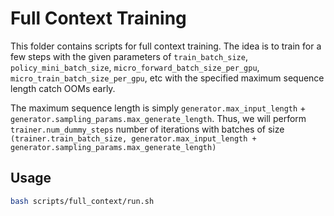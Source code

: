# Full Context Training

This folder contains scripts for full context training. The idea is to train for a few steps with the given parameters of `train_batch_size`, `policy_mini_batch_size`, `micro_forward_batch_size_per_gpu`, `micro_train_batch_size_per_gpu`, etc with the specified maximum sequence length catch OOMs early.

The maximum sequence length is simply `generator.max_input_length` + `generator.sampling_params.max_generate_length`. Thus, we will perform `trainer.num_dummy_steps` number of iterations with batches of size `(trainer.train_batch_size, generator.max_input_length + generator.sampling_params.max_generate_length)`

## Usage

```bash
bash scripts/full_context/run.sh
```